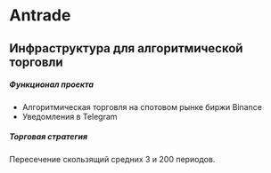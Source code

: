 # Antrade

## Инфраструктура для алгоритмической торговли

##### Функционал проекта

* Алгоритмическая торговля на спотовом рынке биржи Binance
* Уведомления в Telegram


##### Торговая стратегия

Пересечение скользящий средних 3 и 200 периодов.
